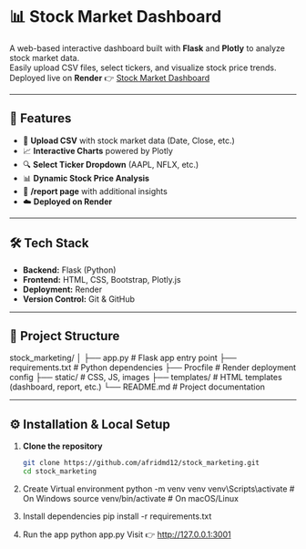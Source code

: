 # 📊 Stock Market Dashboard

A web-based interactive dashboard built with **Flask** and **Plotly** to analyze stock market data.  
Easily upload CSV files, select tickers, and visualize stock price trends.  
Deployed live on **Render** 👉 [Stock Market Dashboard](https://stock-marketing.onrender.com)

---

## 🚀 Features
- 📂 **Upload CSV** with stock market data (Date, Close, etc.)
- 📈 **Interactive Charts** powered by Plotly
- 🔍 **Select Ticker Dropdown** (AAPL, NFLX, etc.)
- 📊 **Dynamic Stock Price Analysis**
- 📑 **/report page** with additional insights
- ☁️ **Deployed on Render**

---

## 🛠️ Tech Stack
- **Backend:** Flask (Python)
- **Frontend:** HTML, CSS, Bootstrap, Plotly.js
- **Deployment:** Render
- **Version Control:** Git & GitHub

---

## 📂 Project Structure
stock_marketing/
│
├── app.py # Flask app entry point
├── requirements.txt # Python dependencies
├── Procfile # Render deployment config
├── static/ # CSS, JS, images
├── templates/ # HTML templates (dashboard, report, etc.)
└── README.md # Project documentation


---

## ⚙️ Installation & Local Setup
1. **Clone the repository**
   ```bash
   git clone https://github.com/afridmd12/stock_marketing.git
   cd stock_marketing

2. Create Virtual environment
   python -m venv venv
   venv\Scripts\activate   # On Windows
   source venv/bin/activate  # On macOS/Linux

3. Install dependencies
   pip install -r requirements.txt

4. Run the app
   python app.py
  Visit 👉 http://127.0.0.1:3001
